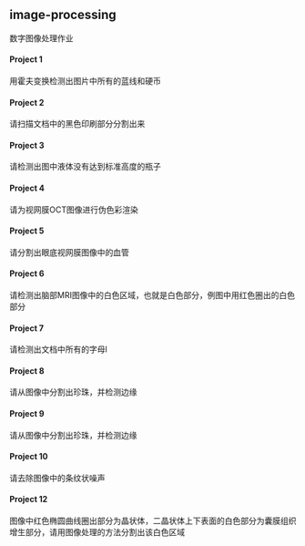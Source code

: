 image-processing
------
数字图像处理作业
#### Project 1
用霍夫变换检测出图片中所有的蓝线和硬币
#### Project 2
请扫描文档中的黑色印刷部分分割出来
#### Project 3
请检测出图中液体没有达到标准高度的瓶子
#### Project 4
请为视网膜OCT图像进行伪色彩渲染
#### Project 5
请分割出眼底视网膜图像中的血管
#### Project 6
请检测出脑部MRI图像中的白色区域，也就是白色部分，例图中用红色圈出的白色部分
#### Project 7
请检测出文档中所有的字母l
#### Project 8 
请从图像中分割出珍珠，并检测边缘
#### Project 9
请从图像中分割出珍珠，并检测边缘
#### Project 10
请去除图像中的条纹状噪声
#### Project 12
图像中红色椭圆曲线圈出部分为晶状体，二晶状体上下表面的白色部分为囊膜组织增生部分，请用图像处理的方法分割出该白色区域
